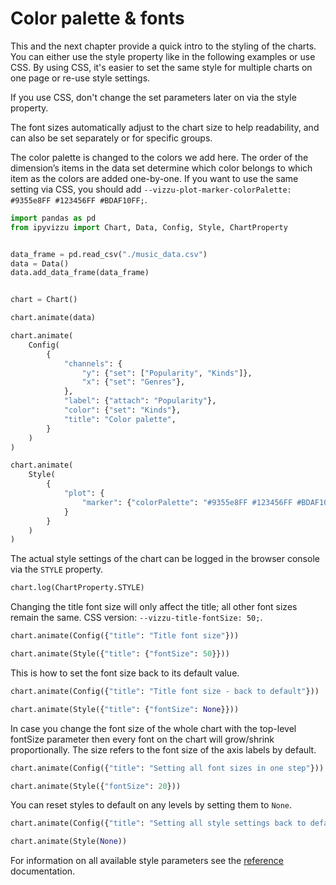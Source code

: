 # Color palette & fonts

This and the next chapter provide a quick intro to the styling of the charts.
You can either use the style property like in the following examples or use
CSS. By using CSS, it's easier to set the same style for multiple charts on one
page or re-use style settings.

If you use CSS, don't change the set parameters later on via the style
property.

The font sizes automatically adjust to the chart size to help readability, and
can also be set separately or for specific groups.

The color palette is changed to the colors we add here. The order of the
dimension’s items in the data set determine which color belongs to which item
as the colors are added one-by-one. If you want to use the same setting via
CSS, you should add
`--vizzu-plot-marker-colorPalette: #9355e8FF #123456FF #BDAF10FF;`.

```python
import pandas as pd
from ipyvizzu import Chart, Data, Config, Style, ChartProperty


data_frame = pd.read_csv("./music_data.csv")
data = Data()
data.add_data_frame(data_frame)


chart = Chart()

chart.animate(data)

chart.animate(
    Config(
        {
            "channels": {
                "y": {"set": ["Popularity", "Kinds"]},
                "x": {"set": "Genres"},
            },
            "label": {"attach": "Popularity"},
            "color": {"set": "Kinds"},
            "title": "Color palette",
        }
    )
)

chart.animate(
    Style(
        {
            "plot": {
                "marker": {"colorPalette": "#9355e8FF #123456FF #BDAF10FF"}
            }
        }
    )
)
```

<div id="tutorial_01"></div>

The actual style settings of the chart can be logged in the browser console via
the `STYLE` property.

```python
chart.log(ChartProperty.STYLE)
```

Changing the title font size will only affect the title; all other font sizes
remain the same. CSS version: `--vizzu-title-fontSize: 50;`.

```python
chart.animate(Config({"title": "Title font size"}))

chart.animate(Style({"title": {"fontSize": 50}}))
```

<div id="tutorial_02"></div>

This is how to set the font size back to its default value.

```python
chart.animate(Config({"title": "Title font size - back to default"}))

chart.animate(Style({"title": {"fontSize": None}}))
```

<div id="tutorial_03"></div>

In case you change the font size of the whole chart with the top-level fontSize
parameter then every font on the chart will grow/shrink proportionally. The
size refers to the font size of the axis labels by default.

```python
chart.animate(Config({"title": "Setting all font sizes in one step"}))

chart.animate(Style({"fontSize": 20}))
```

<div id="tutorial_04"></div>

You can reset styles to default on any levels by setting them to `None`.

```python
chart.animate(Config({"title": "Setting all style settings back to default"}))

chart.animate(Style(None))
```

<div id="tutorial_05"></div>

For information on all available style parameters see the
[reference](https://lib.vizzuhq.com/latest/reference/index.html) documentation.

<script src="./color_palette_fonts.js"></script>
